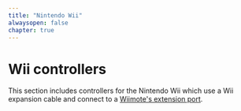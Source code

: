 ```yaml
---
title: "Nintendo Wii"
alwaysopen: false
chapter: true
---
```


# Wii controllers

This section includes controllers for the Nintendo Wii which use a Wii expansion cable and connect to a [Wiimote's extension port](https://wiibrew.org/wiki/Wiimote/Extension_Controllers).
